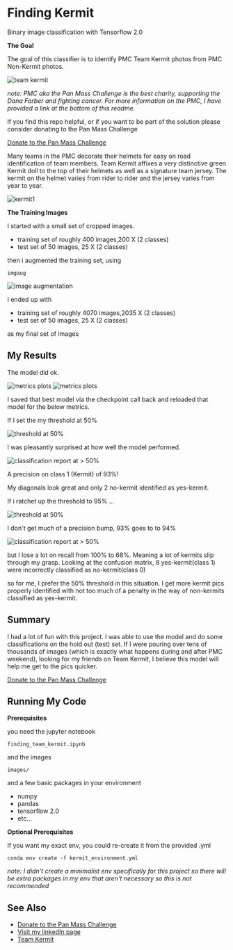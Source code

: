 # Finding Kermit

Binary image classification with Tensorflow 2.0

**The Goal**

The goal of this classifier is to identify PMC Team Kermit photos from PMC Non-Kermit photos.  

![team kermit](images/readme/_kermit2.JPG)


*note: PMC aka the Pan Mass Challenge is the best charity, supporting the Dana Farber and fighting cancer.  For more information on the PMC, I have provided a link at the bottom of this readme.*

If you find this repo helpful, or if you want to be part of the solution please consider donating to the Pan Mass Challenge

[Donate to the Pan Mass Challenge](https://donate.pmc.org/BM0248/)


Many teams in the PMC decorate their helmets for easy on road identification of team members.  Team Kermit affixes a very distinctive green Kermit doll to the top of their helmets as well as a signature team jersey.  The kermit on the helmet varies from rider to rider and the jersey varies from year to year.

![kermit1](/images/readme/the_goal.JPG)



**The Training Images**

I started with a small set of cropped images.  
* training set of roughly 400 images,200 X (2 classes)
* test set of 50 images, 25 X (2 classes) 

then i augmented the training set, using
```
imgaug 
```

![image augmentation](images/readme/imgaug.JPG)

I ended up with

* training set of roughly 4070 images,2035 X (2 classes)
* test set of 50 images, 25 X (2 classes) 

as my final set of images

## My Results

The model did ok.

![metrics plots](images/readme/metrics_loss.JPG)
![metrics plots](images/readme/metrics_accuracy.JPG)


I saved that best model via the checkpoint call back and reloaded that model for the below metrics.


If I set the my threshold at 50%

![threshold at 50%](images/readme/threshold_50.JPG)

I was pleasantly surprised at how well the model performed.

![classification report at > 50%](images/readme/class_report.JPG)

A precision on class 1 (Kermit) of 93%!

My diagonals look great and only 2 no-kermit identified as yes-kermit.

If i ratchet up the threshold to 95% ...

![threshold at 50%](images/readme/threshold_95.JPG)

I don't get much of a precision bump,  93% goes to to 94%

![classification report at > 50%](images/readme/class_report_95.JPG)

but I lose a lot on recall from 100% to 68%.  Meaning a lot of kermits slip through my grasp.
Looking at the confusion matrix, 8 yes-kermit(class 1) were incorrectly classified as no-kermit(class 0)

so for me, I prefer the 50% threshold in this situation.  I get more kermit pics properly identified with not too much of a penalty in the way of non-kermits classified as yes-kermit.




## Summary ##
I had a lot of fun with this project.  I was able to use the model and do some classifications on the hold out (test) set.  If I were pouring over tens of thousands of images (which is exactly what happens during and after PMC weekend), looking for my friends on Team Kermit, I believe this model will help me get to the pics quicker.

[Donate to the Pan Mass Challenge](https://donate.pmc.org/BM0248/)

## Running My Code

**Prerequisites**

you need the jupyter notebook
```
finding_team_kermit.ipynb
```
and the images
```
images/
```
and a few basic packages in your environment

* numpy
* pandas
* tensorflow 2.0
* etc...

**Optional Prerequisites**

If you want my exact env, you could re-create it from the provided .yml

```
conda env create -f kermit_environment.yml
```

*note: I didn't create a minimalist env specifically for this project so there will be extra packages in my env that aren't necessary so this is not recommended*


## See Also

* [Donate to the Pan Mass Challenge](https://donate.pmc.org/BM0248/)
* [Visit my linkedIn page](https://www.linkedin.com/in/therealphilwalsh/)
* [Team Kermit](https://profile.pmc.org/tt0079/)
